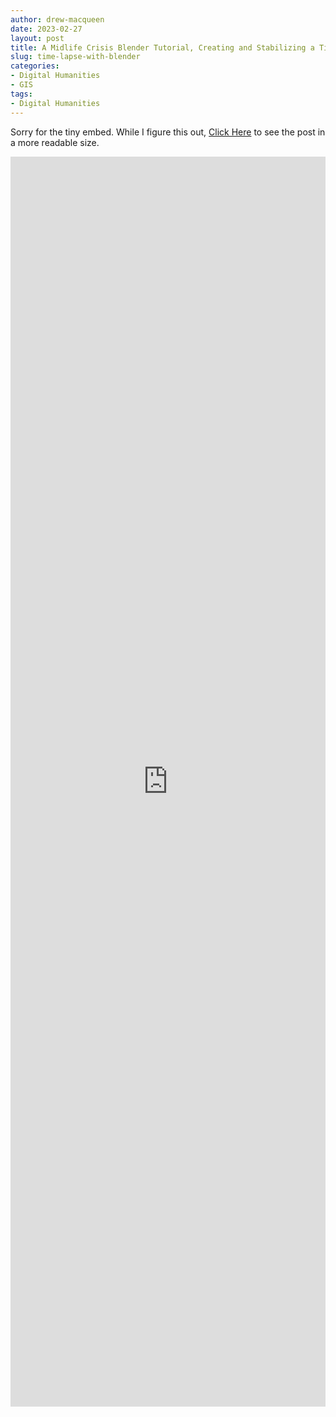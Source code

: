 ```yaml
---
author: drew-macqueen
date: 2023-02-27
layout: post
title: A Midlife Crisis Blender Tutorial, Creating and Stabilizing a Time Lapse Video
slug: time-lapse-with-blender
categories:
- Digital Humanities
- GIS
tags:
- Digital Humanities
---
```


Sorry for the tiny embed. While I figure this out, [Click Here](https://storymaps.arcgis.com/stories/6f56f976d9fb47a19fd92e5cec96a809) to see the post in a more readable size. 

<iframe src="https://storymaps.arcgis.com/stories/6f56f976d9fb47a19fd92e5cec96a809?cover=false" width="100%" height="2000px" frameborder="0" allowfullscreen allow="geolocation"></iframe>


